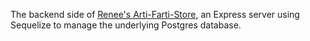 The backend side of [Renee's Arti-Farti-Store](https://github.com/reneeduijzers/Artwork_Store), an Express server using Sequelize to manage the underlying Postgres database. 
